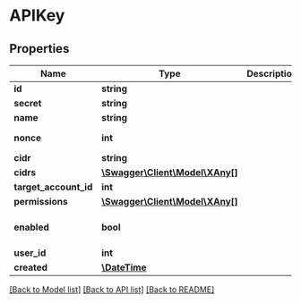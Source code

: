 # APIKey

## Properties
Name | Type | Description | Notes
------------ | ------------- | ------------- | -------------
**id** | **string** |  | 
**secret** | **string** |  | 
**name** | **string** |  | 
**nonce** | **int** |  | [default to 0]
**cidr** | **string** |  | [optional] 
**cidrs** | [**\Swagger\Client\Model\XAny[]**](XAny.md) |  | [optional] 
**target_account_id** | **int** |  | [optional] 
**permissions** | [**\Swagger\Client\Model\XAny[]**](XAny.md) |  | [optional] 
**enabled** | **bool** |  | [optional] [default to false]
**user_id** | **int** |  | 
**created** | [**\DateTime**](\DateTime.md) |  | [optional] 

[[Back to Model list]](../README.md#documentation-for-models) [[Back to API list]](../README.md#documentation-for-api-endpoints) [[Back to README]](../README.md)



